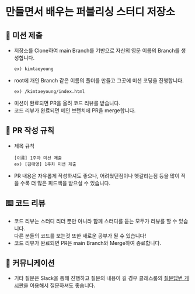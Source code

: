 # 만들면서 배우는 퍼블리싱 스터디 저장소

## 🎯 미션 제출

- 저장소를 Clone하여 main Branch를 기반으로 자신의 영문 이름의 Branch를 생성합니다.
  ```
  ex) kimtaeyoung
  ```
- root에 개인 Branch 같은 이름의 폴더를 만들고 그곳에 미션 코딩을 진행합니다.
  ```
  ex) /kimtaeyoung/index.html
  ```
- 미션이 완료되면 PR을 올려 코드 리뷰를 받습니다.
- 코드 리뷰가 완료되면 메인 브랜치에 PR을 merge합니다.

## 📝 PR 작성 규칙

- 제목 규칙
  ```
  [이름] 1주차 미션 제출
  ex) [김태영] 1주차 미션 제출
  ```
- PR 내용은 자유롭게 작성하셔도 좋으나, 어려웠던점이나 헷갈리는점 등을 많이 적을 수록 더 많은 피드백을 받으실 수 있습니다.

## ⌨️ 코드 리뷰
- 코드 리뷰는 스터디 리더 뿐만 아니라 함께 스터디를 듣는 모두가 리뷰를 할 수 있습니다.
<br>다른 분들의 코드를 보는것 또한 새로운 공부가 될 수 있습니다!
- 코드 리뷰가 완료되면 PR은 main Branch와 Merge하여 종료합니다.

## 💬 커뮤니케이션
- 기타 질문은 Slack을 통해 진행하고 질문의 내용이 길 경우 클래스룸의 [질문답변 게시판](https://school.programmers.co.kr/app/courses/14716/questions/)을 이용해서 질문하셔도 좋습니다.

